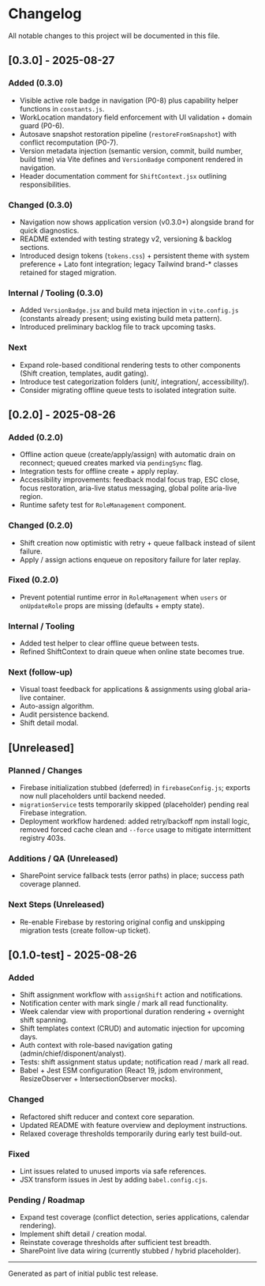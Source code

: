 # Changelog

All notable changes to this project will be documented in this file.

## [0.3.0] - 2025-08-27

### Added (0.3.0)

- Visible active role badge in navigation (P0-8) plus capability helper functions in `constants.js`.
- WorkLocation mandatory field enforcement with UI validation + domain guard (P0-6).
- Autosave snapshot restoration pipeline (`restoreFromSnapshot`) with conflict recomputation (P0-7).
- Version metadata injection (semantic version, commit, build number, build time) via Vite defines and `VersionBadge` component rendered in navigation.
- Header documentation comment for `ShiftContext.jsx` outlining responsibilities.

### Changed (0.3.0)

- Navigation now shows application version (v0.3.0+) alongside brand for quick diagnostics.
- README extended with testing strategy v2, versioning & backlog sections.
- Introduced design tokens (`tokens.css`) + persistent theme with system preference + Lato font integration; legacy Tailwind brand-* classes retained for staged migration.

### Internal / Tooling (0.3.0)

- Added `VersionBadge.jsx` and build meta injection in `vite.config.js` (constants already present; using existing build meta pattern).
- Introduced preliminary backlog file to track upcoming tasks.

### Next

- Expand role-based conditional rendering tests to other components (Shift creation, templates, audit gating).
- Introduce test categorization folders (unit/, integration/, accessibility/).
- Consider migrating offline queue tests to isolated integration suite.


## [0.2.0] - 2025-08-26

### Added (0.2.0)

- Offline action queue (create/apply/assign) with automatic drain on reconnect; queued creates marked via `pendingSync` flag.
- Integration tests for offline create + apply replay.
- Accessibility improvements: feedback modal focus trap, ESC close, focus restoration, aria-live status messaging, global polite aria-live region.
- Runtime safety test for `RoleManagement` component.

### Changed (0.2.0)

- Shift creation now optimistic with retry + queue fallback instead of silent failure.
- Apply / assign actions enqueue on repository failure for later replay.

### Fixed (0.2.0)

- Prevent potential runtime error in `RoleManagement` when `users` or `onUpdateRole` props are missing (defaults + empty state).

### Internal / Tooling

- Added test helper to clear offline queue between tests.
- Refined ShiftContext to drain queue when online state becomes true.

### Next (follow-up)

- Visual toast feedback for applications & assignments using global aria-live container.
- Auto-assign algorithm.
- Audit persistence backend.
- Shift detail modal.

## [Unreleased]

### Planned / Changes

- Firebase initialization stubbed (deferred) in `firebaseConfig.js`; exports now null placeholders until backend needed.
- `migrationService` tests temporarily skipped (placeholder) pending real Firebase integration.
- Deployment workflow hardened: added retry/backoff npm install logic, removed forced cache clean and `--force` usage to mitigate intermittent registry 403s.

### Additions / QA (Unreleased)

- SharePoint service fallback tests (error paths) in place; success path coverage planned.

### Next Steps (Unreleased)

- Re-enable Firebase by restoring original config and unskipping migration tests (create follow-up ticket).

## [0.1.0-test] - 2025-08-26

### Added

- Shift assignment workflow with `assignShift` action and notifications.
- Notification center with mark single / mark all read functionality.
- Week calendar view with proportional duration rendering + overnight shift spanning.
- Shift templates context (CRUD) and automatic injection for upcoming days.
- Auth context with role-based navigation gating (admin/chief/disponent/analyst).
- Tests: shift assignment status update; notification read / mark all read.
- Babel + Jest ESM configuration (React 19, jsdom environment, ResizeObserver + IntersectionObserver mocks).

### Changed

- Refactored shift reducer and context core separation.
- Updated README with feature overview and deployment instructions.
- Relaxed coverage thresholds temporarily during early test build-out.

### Fixed

- Lint issues related to unused imports via safe references.
- JSX transform issues in Jest by adding `babel.config.cjs`.

### Pending / Roadmap

- Expand test coverage (conflict detection, series applications, calendar rendering).
- Implement shift detail / creation modal.
- Reinstate coverage thresholds after sufficient test breadth.
- SharePoint live data wiring (currently stubbed / hybrid placeholder).

---

Generated as part of initial public test release.

